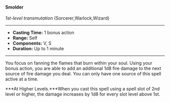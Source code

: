 #### Smolder
*1st-level transmutation* (Sorcerer,Warlock,Wizard)
___
- **Casting Time:** 1 bonus action
- **Range:** Self
- **Components:** V, S
- **Duration:** Up to 1 minute
---
You focus on fanning the flames that burn within your soul. Using your bonus action, you are able to add an additional 1d8 fire damage to the next source of fire damage you deal. You can only have one source of this spell active at a time.

***At Higher Levels.***When you cast this spell using a spell slot of 2nd level or higher, the damage increases by 1d8 for every slot level above 1st.
